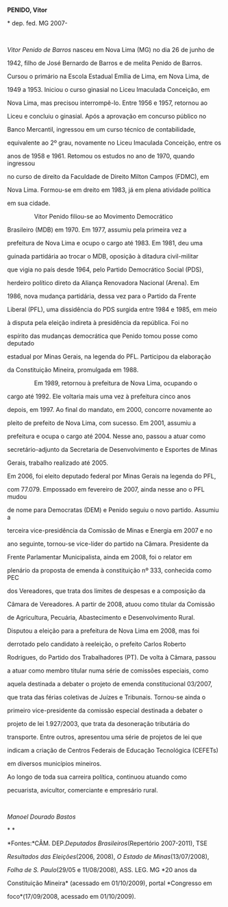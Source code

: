 **PENIDO, Vitor**



\* dep. fed. MG 2007-



 



*Vitor Penido de Barros* nasceu em Nova Lima (MG) no dia 26 de junho de

1942, filho de José Bernardo de Barros e de melita Penido de Barros.



Cursou o primário na Escola Estadual Emília de Lima, em Nova Lima, de

1949 a 1953. Iniciou o curso ginasial no Liceu Imaculada Conceição, em

Nova Lima, mas precisou interrompê-lo. Entre 1956 e 1957, retornou ao

Liceu e concluiu o ginasial. Após a aprovação em concurso público no

Banco Mercantil, ingressou em um curso técnico de contabilidade,

equivalente ao 2º grau, novamente no Liceu Imaculada Conceição, entre os

anos de 1958 e 1961. Retomou os estudos no ano de 1970, quando ingressou

no curso de direito da Faculdade de Direito Milton Campos (FDMC), em

Nova Lima. Formou-se em dreito em 1983, já em plena atividade política

em sua cidade.



                Vitor Penido filiou-se ao Movimento Democrático

Brasileiro (MDB) em 1970. Em 1977, assumiu pela primeira vez a

prefeitura de Nova Lima e ocupo o cargo até 1983. Em 1981, deu uma

guinada partidária ao trocar o MDB, oposição à ditadura civil-militar

que vigia no país desde 1964, pelo Partido Democrático Social (PDS),

herdeiro político direto da Aliança Renovadora Nacional (Arena). Em

1986, nova mudança partidária, dessa vez para o Partido da Frente

Liberal (PFL), uma dissidência do PDS surgida entre 1984 e 1985, em meio

à disputa pela eleição indireta à presidência da república. Foi no

espírito das mudanças democrática que Penido tomou posse como deputado

estadual por Minas Gerais, na legenda do PFL. Participou da elaboração

da Constituição Mineira, promulgada em 1988.



                Em 1989, retornou à prefeitura de Nova Lima, ocupando o

cargo até 1992. Ele voltaria mais uma vez à prefeitura cinco anos

depois, em 1997. Ao final do mandato, em 2000, concorre novamente ao

pleito de prefeito de Nova Lima, com sucesso. Em 2001, assumiu a

prefeitura e ocupa o cargo até 2004. Nesse ano, passou a atuar como

secretário-adjunto da Secretaria de Desenvolvimento e Esportes de Minas

Gerais, trabalho realizado até 2005.



Em 2006, foi eleito deputado federal por Minas Gerais na legenda do PFL,

com 77.079. Empossado em fevereiro de 2007, ainda nesse ano o PFL mudou

de nome para Democratas (DEM) e Penido seguiu o novo partido. Assumiu a

terceira vice-presidência da Comissão de Minas e Energia em 2007 e no

ano seguinte, tornou-se vice-líder do partido na Câmara. Presidente da

Frente Parlamentar Municipalista, ainda em 2008, foi o relator em

plenário da proposta de emenda à constituição nº 333, conhecida como PEC

dos Vereadores, que trata dos limites de despesas e a composição da

Câmara de Vereadores. A partir de 2008, atuou como titular da Comissão

de Agricultura, Pecuária, Abastecimento e Desenvolvimento Rural.



Disputou a eleição para a prefeitura de Nova Lima em 2008, mas foi

derrotado pelo candidato à reeleição, o prefeito Carlos Roberto

Rodrigues, do Partido dos Trabalhadores (PT). De volta à Câmara, passou

a atuar como membro titular numa série de comissões especiais, como

aquela destinada a debater o projeto de emenda constitucional 03/2007,

que trata das férias coletivas de Juízes e Tribunais. Tornou-se ainda o

primeiro vice-presidente da comissão especial destinada a debater o

projeto de lei 1.927/2003, que trata da desoneração tributária do

transporte. Entre outros, apresentou uma série de projetos de lei que

indicam a criação de Centros Federais de Educação Tecnológica (CEFETs)

em diversos municípios mineiros.



Ao longo de toda sua carreira política, continuou atuando como

pecuarista, avicultor, comerciante e empresário rural.



 



*Manoel Dourado Bastos*



* *



*Fontes:*CÂM. DEP.*Deputados Brasileiros*(Repertório 2007-2011), TSE

*Resultados das Eleições*(2006, 2008), *O Estado de Minas*(13/07/2008),

*Folha de S. Paulo*(29/05 e 11/08/2008), ASS. LEG. MG *20 anos da

Constituição Mineira* (acessado em 01/10/2009), portal *Congresso em

foco*(17/09/2008, acessado em 01/10/2009).



 

